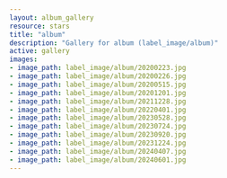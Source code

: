```yaml
---
layout: album_gallery
resource: stars
title: "album"
description: "Gallery for album (label_image/album)"
active: gallery
images:
- image_path: label_image/album/20200223.jpg
- image_path: label_image/album/20200226.jpg
- image_path: label_image/album/20200515.jpg
- image_path: label_image/album/20201201.jpg
- image_path: label_image/album/20211228.jpg
- image_path: label_image/album/20220401.jpg
- image_path: label_image/album/20230528.jpg
- image_path: label_image/album/20230724.jpg
- image_path: label_image/album/20230920.jpg
- image_path: label_image/album/20231224.jpg
- image_path: label_image/album/20240407.jpg
- image_path: label_image/album/20240601.jpg
---
```

